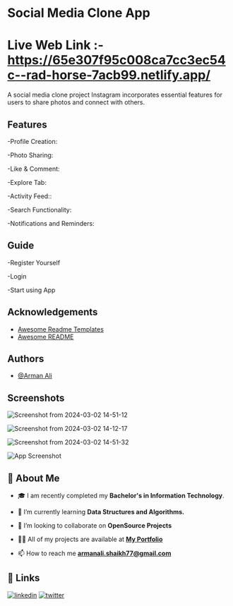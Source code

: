
#  Social Media Clone App 
#  Live Web Link :- https://65e307f95c008ca7cc3ec54c--rad-horse-7acb99.netlify.app/


A social media clone project Instagram incorporates essential features for users to share photos and connect with others.

## Features

-Profile Creation:

-Photo Sharing:  
    
-Like & Comment:

-Explore Tab:

-Activity Feed::

-Search Functionality:

-Notifications and Reminders:

## Guide 

-Register Yourself 

-Login 

-Start using App


## Acknowledgements

 - [Awesome Readme Templates](https://www.notion.so/templates/category/projects)
 - [Awesome README](https://github.com/armanali0786/awesome-readme)



## Authors

- [@Arman Ali](https://www.github.com/armanali0786)


## Screenshots

![Screenshot from 2024-03-02 14-51-12](https://github.com/armanali0786/SocialMediaApp/assets/76746226/5ad8388b-f575-4e82-bc2e-de6f3a47bcfb)

![Screenshot from 2024-03-02 14-12-17](https://github.com/armanali0786/SocialMediaApp/assets/76746226/77175c0d-e088-4966-a5ce-a2bee4946df2)

![Screenshot from 2024-03-02 14-51-32](https://github.com/armanali0786/SocialMediaApp/assets/76746226/19683655-8a83-441a-9c04-dc9cb6544010)


![App Screenshot](https://github.com/armanali0786/social-media-app/assets/76746226/f09983c4-aa40-423d-8b6d-b1289671ff9b)


## 🚀 About Me

- 🎓 I am recently completed my **Bachelor's in Information Technology**.

- 🌱 I’m currently learning **Data Structures and Algorithms.**

- 👯 I’m looking to collaborate on **OpenSource Projects**

- 👨‍💻 All of my projects are available at **[My Portfolio](https://github.com/armanali0786?tab=repositories)**

- 📫 How to reach me **armanali.shaikh77@gmail.com**



## 🔗 Links

[![linkedin](https://img.shields.io/badge/linkedin-0A66C2?style=for-the-badge&logo=linkedin&logoColor=white)](https://www.linkedin.com/in/arman-ali-8383081ab/)
[![twitter](https://img.shields.io/badge/twitter-1DA1F2?style=for-the-badge&logo=twitter&logoColor=white)](https://twitter.com/Arman_Ali_01?s=09/)

